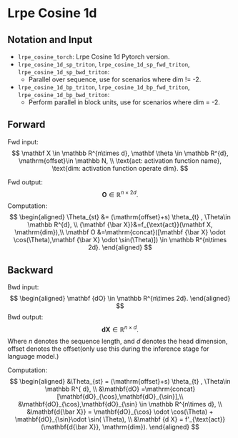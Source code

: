 # Lrpe Cosine 1d

## Notation and Input

- `lrpe_cosine_torch`: Lrpe Cosine 1d Pytorch version.
- `lrpe_cosine_1d_sp_triton`, `lrpe_cosine_1d_sp_fwd_triton`, `lrpe_cosine_1d_sp_bwd_triton`:
  - Parallel over sequence, use for scenarios where dim != -2.
- `lrpe_cosine_1d_bp_triton`, `lrpe_cosine_1d_bp_fwd_triton`, `lrpe_cosine_1d_bp_bwd_triton`:
  - Perform parallel in block units, use for scenarios where dim = -2.


## Forward

Fwd input:
$$
\mathbf X \in \mathbb R^{n\times d}, \mathbf \theta \in \mathbb R^{d},
\mathrm{offset}\in \mathbb N, \\
\text{act: activation function name}, \text{dim: activation function operate dim}.
$$

Fwd output:
$$
\mathbf O\in \mathbb R^{n\times 2d}.
$$
Computation:
$$
\begin{aligned}
\Theta_{st} &= (\mathrm{offset}+s) \theta_{t} , \Theta\in \mathbb R^{d}, \\
{\mathbf {\bar X}}&=f_{\text{act}}(\mathbf X, \mathrm{dim}),\\
\mathbf O &=\mathrm{concat}([\mathbf {\bar X}  \odot \cos(\Theta),\mathbf {\bar X}  \odot  \sin(\Theta)])
\in \mathbb R^{n\times 2d}.
\end{aligned}
$$



## Backward

Bwd input:
$$
\begin{aligned}
\mathbf {dO} \in \mathbb R^{n\times 2d}.
\end{aligned}
$$
Bwd output:
$$
\mathbf {dX}\in \mathbb R^{n\times d}.
$$
Where $n$ denotes the sequence length, and $d$ denotes the head dimension, $\mathrm{offset}$ denotes the offset(only use this during the inference stage for language model.)

Computation:
$$
\begin{aligned}
&\Theta_{st} = (\mathrm{offset}+s) \theta_{t} , \Theta\in \mathbb R^{ d}, \\
&\mathbf{dO} =\mathrm{concat}[\mathbf{dO}_{\cos},\mathbf{dO}_{\sin}],\\
&\mathbf{dO}_{\cos},\mathbf{dO}_{\sin} \in \mathbb R^{n\times d},  \\
&\mathbf{d{\bar X}} = \mathbf{dO}_{\cos} \odot \cos(\Theta) + \mathbf{dO}_{\sin}\odot \sin( \Theta), \\
&\mathbf {d X} = f'_{\text{act}}(\mathbf{d{\bar X}}, \mathrm{dim}).
\end{aligned}
$$

